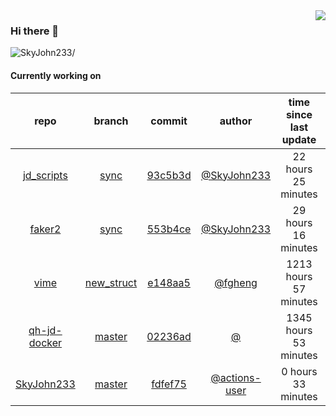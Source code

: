 <img align="right" src="https://github-readme-stats.vercel.app/api?username=SkyJohn233&show_icons=true&hide_title=true&theme=dark" />

### Hi there 👋



<p align="left"> <img src=https://komarev.com/ghpvc/?username=SkyJohn233 alt=SkyJohn233/> </p>


<!--
**yzs981130/yzs981130** is a ✨ _special_ ✨ repository because its `README.md` (this file) appears on your GitHub profile.

Here are some ideas to get you started:

- 🔭 I’m currently working on ...
- 🌱 I’m currently learning ...
- 👯 I’m looking to collaborate on ...
- 🤔 I’m looking for help with ...
- 💬 Ask me about ...
- 📫 How to reach me: ...
- 😄 Pronouns: ...
- ⚡ Fun fact: ...
-->

#### Currently working on


| repo | branch | commit | author | time since last update | language |
|:---:|:---:|:---:|:---:|:---:|:---:|
| [jd_scripts](https://github.com/SkyJohn233/jd_scripts) | [sync](https://github.com/SkyJohn233/jd_scripts/tree/sync) |[93c5b3d](https://github.com/SkyJohn233/jd_scripts/commit/93c5b3dd6aa3e5f80bd5254647109823301bf1f1) | [@SkyJohn233](https://github.com/SkyJohn233) |22 hours 25 minutes | ![](https://img.shields.io/badge/language-JavaScript-default.svg?style=flat-square)|
| [faker2](https://github.com/SkyJohn233/faker2) | [sync](https://github.com/SkyJohn233/faker2/tree/sync) |[553b4ce](https://github.com/SkyJohn233/faker2/commit/553b4ce5bfdba8c492224f4d6b6d5cea6b38a52f) | [@SkyJohn233](https://github.com/SkyJohn233) |29 hours 16 minutes | ![](https://img.shields.io/badge/language-JavaScript-default.svg?style=flat-square)|
| [vime](https://github.com/SkyJohn233/vime) | [new_struct](https://github.com/SkyJohn233/vime/tree/new_struct) |[e148aa5](https://github.com/SkyJohn233/vime/commit/e148aa55736968e452b1f9c5b25707b40bc052c4) | [@fgheng](https://github.com/fgheng) |1213 hours 57 minutes | ![](https://img.shields.io/badge/language-Vim script-default.svg?style=flat-square)|
| [qh-jd-docker](https://github.com/SkyJohn233/qh-jd-docker) | [master](https://github.com/SkyJohn233/qh-jd-docker/tree/master) |[02236ad](https://github.com/SkyJohn233/qh-jd-docker/commit/02236ad5ac33f28b955bf23ba78678d9ca76669d) | [@]() |1345 hours 53 minutes | ![](https://img.shields.io/badge/language-JavaScript-default.svg?style=flat-square)|
| [SkyJohn233](https://github.com/SkyJohn233/SkyJohn233) | [master](https://github.com/SkyJohn233/SkyJohn233/tree/master) |[fdfef75](https://github.com/SkyJohn233/SkyJohn233/commit/fdfef75f86041ab7c70cd28c5f83e4f3c6bc9f4f) | [@actions-user](https://github.com/actions-user) |0 hours 33 minutes | ![](https://img.shields.io/badge/language-Go-default.svg?style=flat-square)|
